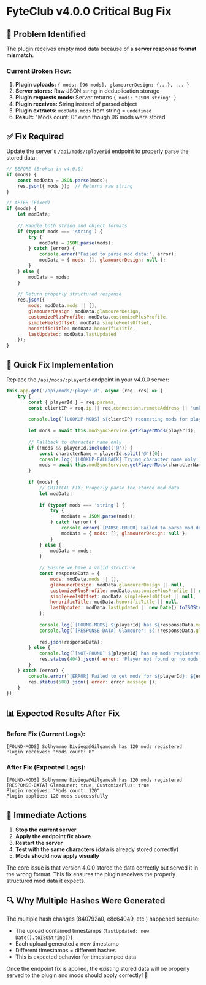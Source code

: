 # FyteClub v4.0.0 Critical Bug Fix

## 🐛 **Problem Identified**

The plugin receives empty mod data because of a **server response format mismatch**.

### **Current Broken Flow:**
1. **Plugin uploads:** `{ mods: [96 mods], glamourerDesign: {...}, ... }`
2. **Server stores:** Raw JSON string in deduplication storage
3. **Plugin requests mods:** Server returns `{ mods: "JSON string" }`
4. **Plugin receives:** String instead of parsed object
5. **Plugin extracts:** `modData.mods` from string = `undefined`
6. **Result:** "Mods count: 0" even though 96 mods were stored

## ✅ **Fix Required**

Update the server's `/api/mods/:playerId` endpoint to properly parse the stored data:

```javascript
// BEFORE (Broken in v4.0.0)
if (mods) {
    const modData = JSON.parse(mods);
    res.json({ mods });  // Returns raw string
}

// AFTER (Fixed)
if (mods) {
    let modData;
    
    // Handle both string and object formats
    if (typeof mods === 'string') {
        try {
            modData = JSON.parse(mods);
        } catch (error) {
            console.error('Failed to parse mod data:', error);
            modData = { mods: [], glamourerDesign: null };
        }
    } else {
        modData = mods;
    }
    
    // Return properly structured response
    res.json({
        mods: modData.mods || [],
        glamourerDesign: modData.glamourerDesign,
        customizePlusProfile: modData.customizePlusProfile,
        simpleHeelsOffset: modData.simpleHeelsOffset,
        honorificTitle: modData.honorificTitle,
        lastUpdated: modData.lastUpdated
    });
}
```

## 🔧 **Quick Fix Implementation**

Replace the `/api/mods/:playerId` endpoint in your v4.0.0 server:

```javascript
this.app.get('/api/mods/:playerId', async (req, res) => {
    try {
        const { playerId } = req.params;
        const clientIP = req.ip || req.connection.remoteAddress || 'unknown';
        
        console.log(`[LOOKUP-MODS] ${clientIP} requesting mods for player: ${playerId}`);
        
        let mods = await this.modSyncService.getPlayerMods(playerId);
        
        // Fallback to character name only
        if (!mods && playerId.includes('@')) {
            const characterName = playerId.split('@')[0];
            console.log(`[LOOKUP-FALLBACK] Trying character name only: ${characterName}`);
            mods = await this.modSyncService.getPlayerMods(characterName);
        }
        
        if (mods) {
            // CRITICAL FIX: Properly parse the stored mod data
            let modData;
            
            if (typeof mods === 'string') {
                try {
                    modData = JSON.parse(mods);
                } catch (error) {
                    console.error(`[PARSE-ERROR] Failed to parse mod data for ${playerId}:`, error.message);
                    modData = { mods: [], glamourerDesign: null };
                }
            } else {
                modData = mods;
            }
            
            // Ensure we have a valid structure
            const responseData = {
                mods: modData.mods || [],
                glamourerDesign: modData.glamourerDesign || null,
                customizePlusProfile: modData.customizePlusProfile || null,
                simpleHeelsOffset: modData.simpleHeelsOffset || null,
                honorificTitle: modData.honorificTitle || null,
                lastUpdated: modData.lastUpdated || new Date().toISOString()
            };
            
            console.log(`[FOUND-MODS] ${playerId} has ${responseData.mods.length} mods registered`);
            console.log(`[RESPONSE-DATA] Glamourer: ${!!responseData.glamourerDesign}, CustomizePlus: ${!!responseData.customizePlusProfile}`);
            
            res.json(responseData);
        } else {
            console.log(`[NOT-FOUND] ${playerId} has no mods registered on server`);
            res.status(404).json({ error: 'Player not found or no mods available' });
        }
    } catch (error) {
        console.error(`[ERROR] Failed to get mods for ${playerId}: ${error.message}`);
        res.status(500).json({ error: error.message });
    }
});
```

## 📊 **Expected Results After Fix**

### **Before Fix (Current Logs):**
```
[FOUND-MODS] Solhymmne Diviega@Gilgamesh has 120 mods registered
Plugin receives: "Mods count: 0"
```

### **After Fix (Expected Logs):**
```
[FOUND-MODS] Solhymmne Diviega@Gilgamesh has 120 mods registered
[RESPONSE-DATA] Glamourer: true, CustomizePlus: true
Plugin receives: "Mods count: 120"
Plugin applies: 120 mods successfully
```

## 🚨 **Immediate Actions**

1. **Stop the current server**
2. **Apply the endpoint fix above**
3. **Restart the server**
4. **Test with the same characters** (data is already stored correctly)
5. **Mods should now apply visually**

The core issue is that version 4.0.0 stored the data correctly but served it in the wrong format. This fix ensures the plugin receives the properly structured mod data it expects.

## 🔍 **Why Multiple Hashes Were Generated**

The multiple hash changes (840792a0, e8c64049, etc.) happened because:
- The upload contained timestamps (`lastUpdated: new Date().toISOString()`)
- Each upload generated a new timestamp
- Different timestamps = different hashes
- This is expected behavior for timestamped data

Once the endpoint fix is applied, the existing stored data will be properly served to the plugin and mods should apply correctly! 🎯
